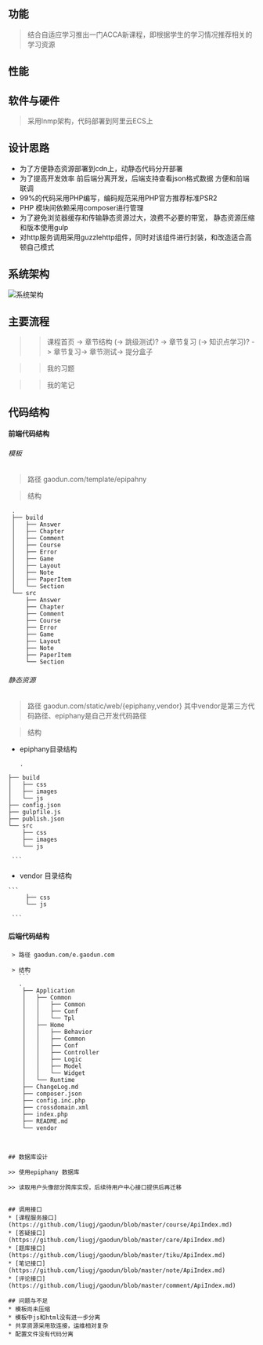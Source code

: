 ## 功能
> 结合自适应学习推出一门ACCA新课程，即根据学生的学习情况推荐相关的学习资源

## 性能

## 软件与硬件
> 采用lnmp架构，代码部署到阿里云ECS上

## 设计思路

* 为了方便静态资源部署到cdn上，动静态代码分开部署
* 为了提高开发效率 前后端分离开发，后端支持查看json格式数据 方便和前端联调
* 99%的代码采用PHP编写，编码规范采用PHP官方推荐标准PSR2
* PHP 模块间依赖采用composer进行管理
* 为了避免浏览器缓存和传输静态资源过大，浪费不必要的带宽， 静态资源压缩和版本使用gulp
* 对http服务调用采用guzzlehttp组件，同时对该组件进行封装，和改造适合高顿自己模式

## 系统架构

 ![系统架构](https://github.com/liugj/gaodun/blob/master/e/e-arch.png)
   
## 主要流程

>> 课程首页 -> 章节结构 (-> 跳级测试)? -> 章节复习 (-> 知识点学习)? -> 章节复习-> 章节测试-> 提分盒子

>> 我的习题 

>> 我的笔记

## 代码结构
   
#### 前端代码结构
###### 模板 
   
   > 路径 gaodun.com/template/epipahny
   
   > 结构

   ```
    .
    ├── build
    │   ├── Answer
    │   ├── Chapter
    │   ├── Comment
    │   ├── Course
    │   ├── Error
    │   ├── Game
    │   ├── Layout
    │   ├── Note
    │   ├── PaperItem
    │   └── Section
    └── src
        ├── Answer
        ├── Chapter
        ├── Comment
        ├── Course
        ├── Error
        ├── Game
        ├── Layout
        ├── Note
        ├── PaperItem
        └── Section

  ```
  
###### 静态资源 
 
   > 路径  gaodun.com/static/web/{epiphany,vendor} 其中vendor是第三方代码路径、epiphany是自己开发代码路径
 
   > 结构
 
   * epiphany目录结构
 
     ```
     .
    ├── build
    │   ├── css
    │   ├── images
    │   └── js
    ├── config.json
    ├── gulpfile.js
    ├── publish.json
    └── src
        ├── css
        ├── images
        └── js

     ```
   * vendor 目录结构
     
    ```
         ├── css
         └── js
         
     ```

#### 后端代码结构

     > 路径 gaodun.com/e.gaodun.com

     > 结构
       ```
       .
        ├── Application
        │   ├── Common
        │   │   ├── Common
        │   │   ├── Conf
        │   │   └── Tpl
        │   ├── Home
        │   │   ├── Behavior
        │   │   ├── Common
        │   │   ├── Conf
        │   │   ├── Controller
        │   │   ├── Logic
        │   │   ├── Model
        │   │   └── Widget
        │   └── Runtime
        ├── ChangeLog.md
        ├── composer.json
        ├── config.inc.php
        ├── crossdomain.xml
        ├── index.php
        ├── README.md
        └── vendor
   ```
 

## 数据库设计

>> 使用epiphany 数据库

>> 读取用户头像部分跨库实现，后续待用户中心接口提供后再迁移


## 调用接口
* [课程服务接口](https://github.com/liugj/gaodun/blob/master/course/ApiIndex.md)
* [答疑接口] (https://github.com/liugj/gaodun/blob/master/care/ApiIndex.md)
* [题库接口] (https://github.com/liugj/gaodun/blob/master/tiku/ApiIndex.md)
* [笔记接口] (https://github.com/liugj/gaodun/blob/master/note/ApiIndex.md)
* [评论接口] (https://github.com/liugj/gaodun/blob/master/comment/ApiIndex.md)

## 问题与不足
* 模板尚未压缩
* 模板中js和html没有进一步分离
* 共享资源采用软连接，运维相对复杂
* 配置文件没有代码分离   

